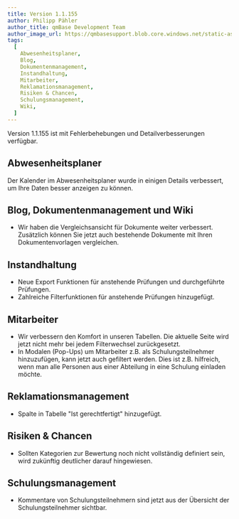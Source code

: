 ```yaml
---
title: Version 1.1.155
author: Philipp Pähler
author_title: qmBase Development Team
author_image_url: https://qmbasesupport.blob.core.windows.net/static-assets/img/persons/paehler_round.png
tags:
  [
    Abwesenheitsplaner,
    Blog,
    Dokumentenmanagement,
    Instandhaltung,
    Mitarbeiter,
    Reklamationsmanagement,
    Risiken & Chancen,
    Schulungsmanagement,
    Wiki,
  ]
---
```


Version 1.1.155 ist mit Fehlerbehebungen und Detailverbesserungen verfügbar.

<!--truncate-->

## Abwesenheitsplaner

Der Kalender im Abwesenheitsplaner wurde in einigen Details verbessert, um Ihre Daten besser anzeigen zu können.

## Blog, Dokumentenmanagement und Wiki

- Wir haben die Vergleichsansicht für Dokumente weiter verbessert. Zusätzlich können Sie jetzt auch bestehende Dokumente mit Ihren Dokumentenvorlagen vergleichen.

## Instandhaltung

- Neue Export Funktionen für anstehende Prüfungen und durchgeführte Prüfungen.
- Zahlreiche Filterfunktionen für anstehende Prüfungen hinzugefügt.

## Mitarbeiter

- Wir verbessern den Komfort in unseren Tabellen. Die aktuelle Seite wird jetzt nicht mehr bei jedem Filterwechsel zurückgesetzt.
- In Modalen (Pop-Ups) um Mitarbeiter z.B. als Schulungsteilnehmer hinzuzufügen, kann jetzt auch gefiltert werden. Dies ist z.B. hilfreich, wenn man alle Personen aus einer Abteilung in eine Schulung einladen möchte.

## Reklamationsmanagement

- Spalte in Tabelle "Ist gerechtfertigt" hinzugefügt.

## Risiken & Chancen

- Sollten Kategorien zur Bewertung noch nicht vollständig definiert sein, wird zukünftig deutlicher darauf hingewiesen.

## Schulungsmanagement

- Kommentare von Schulungsteilnehmern sind jetzt aus der Übersicht der Schulungsteilnehmer sichtbar.
